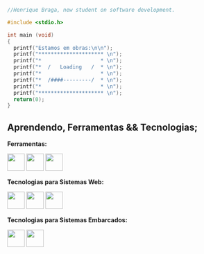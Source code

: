 ```c
//Henrique Braga, new student on software development.

#include <stdio.h>

int main (void)
{
  printf("Estamos em obras:\n\n");
  printf("********************* \n");
  printf("*                   * \n");
  printf("*  /   Loading   /  * \n");
  printf("*                   * \n");
  printf("*  /####---------/  * \n");
  printf("*                   * \n");
  printf("********************* \n");
  return(0);
}
```

## Aprendendo, Ferramentas && Tecnologias;
**Ferramentas:**  

<img src="https://cdn.jsdelivr.net/gh/devicons/devicon/icons/github/github-original.svg" width="40" height="40"/> <img src="https://cdn.jsdelivr.net/gh/devicons/devicon/icons/grafana/grafana-original-wordmark.svg" width="40" height="40"/> <img src="https://cdn.jsdelivr.net/gh/devicons/devicon/icons/linux/linux-original.svg" width="40" height="40"/> 

**Tecnologias para Sistemas Web:**  

<img src="https://cdn.jsdelivr.net/gh/devicons/devicon/icons/javascript/javascript-original.svg" width="40" height="40"/> <img src="https://cdn.jsdelivr.net/gh/devicons/devicon/icons/html5/html5-plain.svg" width="40" height="40"/> <img src="https://cdn.jsdelivr.net/gh/devicons/devicon/icons/css3/css3-original.svg" width="40" height="40"/>

**Tecnologias para Sistemas Embarcados:**  

<img src="https://cdn.jsdelivr.net/gh/devicons/devicon/icons/c/c-original.svg" width="40" height="40"/> <img src="https://cdn.jsdelivr.net/gh/devicons/devicon/icons/arduino/arduino-original.svg" width="40" height="40"/>



          


